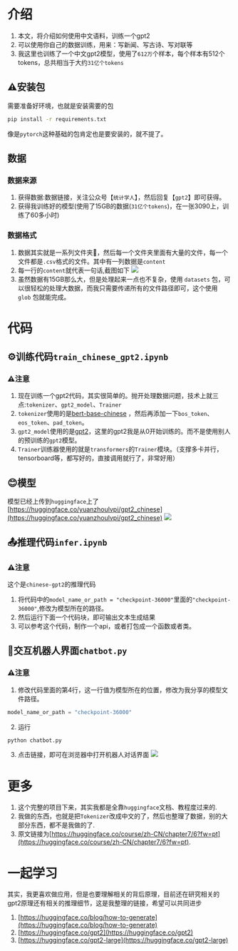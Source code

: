 # 介绍

1. 本文，将介绍如何使用中文语料，训练一个gpt2
2. 可以使用你自己的数据训练，用来：写新闻、写古诗、写对联等
3. 我这里也训练了一个中文gpt2模型，使用了`612万`个样本，每个样本有512个tokens，总共相当于大约`31亿个tokens`


## ⚠️安装包

需要准备好环境，也就是安装需要的包

```bash 
pip install -r requirements.txt
```

像是`pytorch`这种基础的包肯定也是要安装的，就不提了。

## 数据

### 数据来源

1. 获得数据:数据链接，关注公众号【`统计学人`】，然后回复【`gpt2`】即可获得。
2. 获得我训练好的模型(使用了15GB的数据(`31亿个tokens`)，在一张3090上，训练了60多小时)

### 数据格式

1. 数据其实就是一系列文件夹📁，然后每一个文件夹里面有大量的文件，每一个文件都是`.csv`格式的文件。其中有一列数据是`content`
2. 每一行的`content`就代表一句话,截图如下
   <img src="https://github.com/yuanzhoulvpi2017/zero_nlp/raw/main/images/chinesegpt2_data.png"/>
3. 虽然数据有15GB那么大，但是处理起来一点也不复杂，使用 `datasets`
   包，可以很轻松的处理大数据，而我只需要传递所有的文件路径即可，这个使用 `glob` 包就能完成。

# 代码

## ⚙️训练代码`train_chinese_gpt2.ipynb`

### ⚠️注意

1. 现在训练一个gpt2代码，其实很简单的。抛开处理数据问题，技术上就三点:`tokenizer`、`gpt2_model`、`Trainer`
2. `tokenizer`使用的是[bert-base-chinese](https://huggingface.co/bert-base-chinese)
   ，然后再添加一下`bos_token`、`eos_token`、`pad_token`。
3. `gpt2_model`使用的是[gpt2](https://huggingface.co/gpt2)，这里的gpt2我是从0开始训练的。而不是使用别人的预训练的`gpt2`模型。
4. `Trainer`训练器使用的就是`transformers`的`Trainer`模块。（支撑多卡并行，tensorboard等，都写好的，直接调用就行了，非常好用）

## 😊模型
模型已经上传到`huggingface`上了 [https://huggingface.co/yuanzhoulvpi/gpt2_chinese](https://huggingface.co/yuanzhoulvpi/gpt2_chinese)
   <img src="https://github.com/yuanzhoulvpi2017/zero_nlp/raw/main/images/gpt2_chinese_info.jpeg"/>



## 📤推理代码`infer.ipynb`

### ⚠️注意

这个是`chinese-gpt2`的推理代码

1. 将代码中的`model_name_or_path = "checkpoint-36000"`里面的`"checkpoint-36000"`,修改为模型所在的路径。
2. 然后运行下面一个代码块，即可输出文本生成结果
3. 可以参考这个代码，制作一个api，或者打包成一个函数或者类。

## 🤖交互机器人界面`chatbot.py`

### ⚠️注意

1. 修改代码里面的第4行，这一行值为模型所在的位置，修改为我分享的模型文件路径。

```python 
model_name_or_path = "checkpoint-36000"
```

2. 运行

```bash
python chatbot.py
```

3. 点击链接，即可在浏览器中打开机器人对话界面
   <img src="https://github.com/yuanzhoulvpi2017/zero_nlp/raw/main/images/chinesegpt2_bot.png"/>


# 更多
1. 这个完整的项目下来，其实我都是全靠`huggingface`文档、教程度过来的.
2. 我做的东西，也就是把`Tokenizer`改成中文的了，然后也整理了数据，别的大部分东西，都不是我做的了.
3. 原文链接为[https://huggingface.co/course/zh-CN/chapter7/6?fw=pt](https://huggingface.co/course/zh-CN/chapter7/6?fw=pt).


# 一起学习
其实，我更喜欢做应用，但是也要理解相关的背后原理，目前还在研究相关的gpt2原理还有相关的推理细节，这是我整理的链接，希望可以共同进步
1. [https://huggingface.co/blog/how-to-generate](https://huggingface.co/blog/how-to-generate)
2. [https://huggingface.co/gpt2](https://huggingface.co/gpt2)
3. [https://huggingface.co/gpt2-large](https://huggingface.co/gpt2-large)
